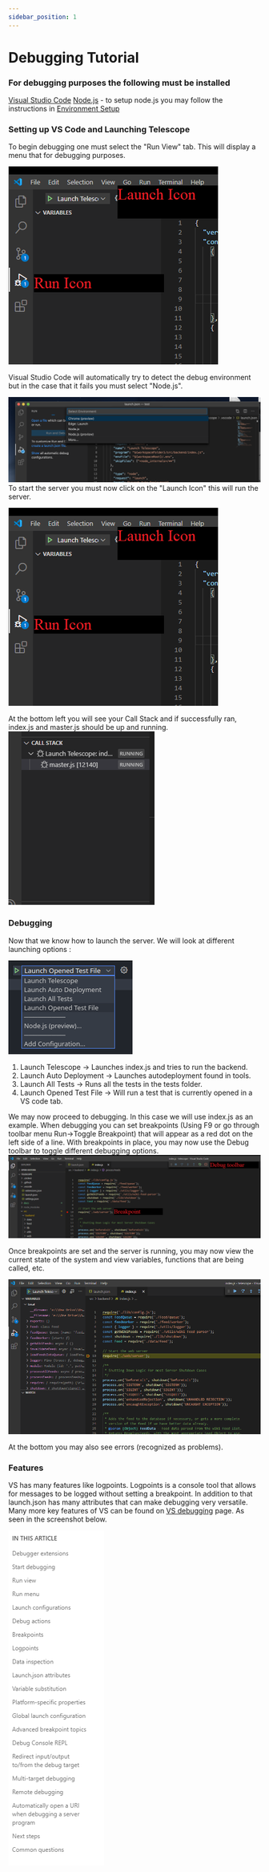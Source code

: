 ```yaml
---
sidebar_position: 1
---
```


# Debugging Tutorial

### For debugging purposes the following must be installed

[Visual Studio Code](https://code.visualstudio.com/)
[Node.js](https://www.npmjs.com/) - to setup node.js you may follow the instructions in [Environment Setup](https://github.com/Seneca-CDOT/telescope/blob/master/docs/environment-setup.md)

### Setting up VS Code and Launching Telescope

To begin debugging one must select the "Run View" tab. This will display a menu that for debugging purposes.

![VS Run View Screenshot](../../static/img/VS-Run-View-Screenshot.png)

Visual Studio Code will automatically try to detect the debug environment but in the case that it fails you must select "Node.js".

![VS Debug Environment Screenshot](../../static/img/VS-Debug-Environment-Screenshot.png)
To start the server you must now click on the "Launch Icon" this will run the server.

![VS Launch Telescope Screenshot](../../static/img/VS-Run-View-Screenshot.png)

At the bottom left you will see your Call Stack and if successfully ran, index.js and master.js should be up and running.
![VS Call Stack Screenshot](../../static/img/VS-Call-Stack-Screenshot.png)

### Debugging

Now that we know how to launch the server. We will look at different launching options :

![VS Launch Options Screenshot](../../static/img/VS-Launch-Options.png)

1. Launch Telescope -> Launches index.js and tries to run the backend.
1. Launch Auto Deployment -> Launches autodeployment found in tools.
1. Launch All Tests -> Runs all the tests in the tests folder.
1. Launch Opened Test File -> Will run a test that is currently opened in a VS code tab.

We may now proceed to debugging.
In this case we will use index.js as an example. When debugging you can set breakpoints (Using F9 or go through toolbar menu Run->Toggle Breakpoint) that will appear as a red dot on the left side of a line. With breakpoints in place, you may now use the Debug toolbar to toggle different debugging options.
![VS Breakpoint Screenshot](../../static/img/VS-Breakpoint-Screenshot.png)

Once breakpoints are set and the server is running, you may now view the current state of the system and view variables, functions that are being called, etc.

![VS Variables + Problems Screenshot](../../static/img/VS-Variables-Problem-Screenshot.png)

At the bottom you may also see errors (recognized as problems).

### Features

VS has many features like logpoints. Logpoints is a console tool that allows for messages to be logged without setting a breakpoint.
In addition to that launch.json has many attributes that can make debugging very versatile.
Many more key features of VS can be found on [VS debugging](https://code.visualstudio.com/docs/editor/debugging#_launch-configurations) page. As seen in the screenshot below.

![VS Variables + Problems Screenshot](../../static/img/VS-Features-Screenshot.png)
